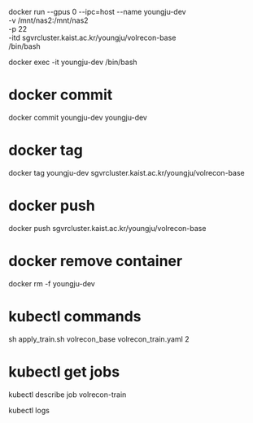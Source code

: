 docker run --gpus 0 --ipc=host --name youngju-dev \
-v /mnt/nas2:/mnt/nas2 \
-p 22 \
-itd sgvrcluster.kaist.ac.kr/youngju/volrecon-base \
/bin/bash

docker exec -it youngju-dev /bin/bash

# docker commit
docker commit youngju-dev youngju-dev

# docker tag
docker tag youngju-dev sgvrcluster.kaist.ac.kr/youngju/volrecon-base

# docker push
docker push sgvrcluster.kaist.ac.kr/youngju/volrecon-base

# docker remove container
docker rm -f youngju-dev

# kubectl commands
sh apply_train.sh volrecon_base volrecon_train.yaml 2

# kubectl get jobs
kubectl describe job volrecon-train

kubectl logs <pods>
